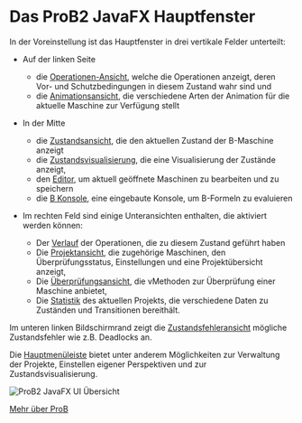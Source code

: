 # Das ProB2 JavaFX Hauptfenster

In der Voreinstellung ist das Hauptfenster in drei vertikale Felder unterteilt:

* Auf der linken Seite 
  * die [Operationen-Ansicht](Operationen.md), welche die Operationen anzeigt, deren Vor- und Schutzbedingungen in diesem Zustand wahr sind und 
  * die [Animationsansicht](Animation.md), die verschiedene Arten der Animation für die aktuelle Maschine zur Verfügung stellt
  

* In der Mitte
	* die [Zustandsansicht](Zentrale%20Ansicht/Zustandsansicht.md), die den aktuellen Zustand der B-Maschine anzeigt
	* die [Zustandsvisualisierung](Zentrale%20Ansicht/Zustandsvisualisierung.md), die eine Visualisierung der Zustände anzeigt,
    * den [Editor](Zentrale%20Ansicht/Editor.md), um aktuell geöffnete Maschinen zu bearbeiten und zu speichern
    * die [B Konsole](Zentrale%20Ansicht/B%20Konsole.md), eine eingebaute Konsole, um B-Formeln zu evaluieren
  

* Im rechten Feld sind einige Unteransichten enthalten, die aktiviert werden können:
	* Der [Verlauf](Verlauf.md) der Operationen, die zu diesem Zustand geführt haben
	* Die [Projektansicht](Projekt.md), die zugehörige Maschinen, den Überprüfungsstatus, Einstellungen und eine Projektübersicht anzeigt,
	* Die [Überprüfungsansicht](Überprüfungen.md), die vMethoden zur Überprüfung einer Maschine anbietet,
	* Die [Statistik](Statistik.md) des aktuellen Projekts, die verschiedene Daten zu Zuständen und Transitionen bereithält.
  

Im unteren linken Bildschirmrand zeigt die [Zustandsfehleransicht](Zentrale%20Ansicht/Zustandsfehler.md) mögliche Zustandsfehler wie z.B. Deadlocks an.

Die [Hauptmenüleiste](Hauptmenü/Hauptmenü.md) bietet unter anderem Möglichkeiten zur Verwaltung der Projekte, Einstellen eigener Perspektiven und zur Zustandsvisualisierung.

![ProB2 JavaFX UI Übersicht](../screenshots/Overview.png)


[Mehr über ProB](https://www3.hhu.de/stups/prob/index.php/Main_Page)
